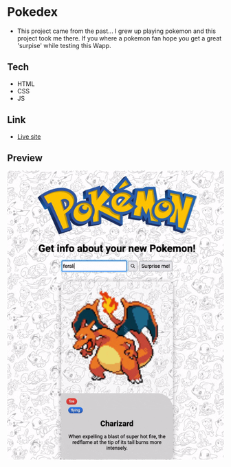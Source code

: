 # Pokedex

- This project came from the past... I grew up playing pokemon and this project took me there.
If you where a pokemon fan hope you get a great 'surpise' while testing this Wapp.

## Tech

- HTML
- CSS
- JS

## Link

- [Live site](https://efs0-cod3.github.io/pokedex/)

## Preview

<img src="https://github.com/efs0-cod3/pokedex/blob/main/img/ezgif.gif">
